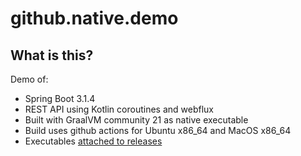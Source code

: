 # github.native.demo

## What is this?

Demo of:
- Spring Boot 3.1.4
- REST API using Kotlin coroutines and webflux
- Built with GraalVM community 21 as native executable
- Build uses github actions for Ubuntu x86_64 and MacOS x86_64
- Executables [attached to releases](https://github.com/aaronriekenberg/github.native.demo/releases)
